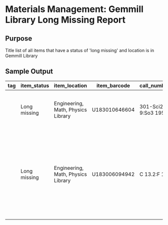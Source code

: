 # Materials Management: Gemmill Library Long Missing Report

## Purpose
Title list of all items that have a status of 'long missing' and location is in Gemmill Library

## Sample Output
| tag | item_status  | item_location                      | item_barcode  | call_number          | shelf_order                    | title                                                                                                                             | enumeration | volume | copy_number | long_missing_note |
|-----|--------------|------------------------------------|---------------|----------------------|--------------------------------|-----------------------------------------------------------------------------------------------------------------------------------|-------------|--------|-------------|-------------------|
|     | Long missing | Engineering, Math, Physics Library | U183010646604 | 301-Sci2R 9:So3 1959 | 3301 SCI 12R 19 SO 13 41959 11 | Soil mechanics for railway engineers   / by U.G.K. Rao.                                                                           |             | 1      |             |                   |
|     | Long missing | Engineering, Math, Physics Library | U183006094942 | C 13.2:F 1x          | C 213.2 F 11X 11               | Fire research on cellular plastics :   the final report of the Products Research Committee / Walter E. Becker, Jr.   [and others] |             | 1      |             |                   |
